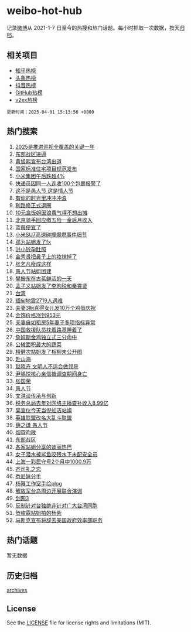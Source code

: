 # weibo-hot-hub

记录[微博](https://www.weibo.com)从 2021-1-7 日至今的热搜和热门话题。每小时抓取一次数据，按天[归档](archives)。

## 相关项目

- [知乎热榜](https://github.com/lonnyzhang423/zhihu-hot-hub)
- [头条热榜](https://github.com/lonnyzhang423/toutiao-hot-hub)
- [抖音热榜](https://github.com/lonnyzhang423/douyin-hot-hub)
- [GitHub热榜](https://github.com/lonnyzhang423/github-hot-hub)
- [v2ex热榜](https://github.com/lonnyzhang423/v2ex-hot-hub)


`更新时间：2025-04-01 15:13:56 +0800`

## 热门搜索

1. [2025是推进巡视全覆盖的关键一年](https://m.weibo.cn/search?containerid=100103type%3D1%26t%3D10%26q%3D%232025%E6%98%AF%E6%8E%A8%E8%BF%9B%E5%B7%A1%E8%A7%86%E5%85%A8%E8%A6%86%E7%9B%96%E7%9A%84%E5%85%B3%E9%94%AE%E4%B8%80%E5%B9%B4%23&stream_entry_id=51&isnewpage=1&extparam=seat%3D1%26q%3D%25232025%25E6%2598%25AF%25E6%258E%25A8%25E8%25BF%259B%25E5%25B7%25A1%25E8%25A7%2586%25E5%2585%25A8%25E8%25A6%2586%25E7%259B%2596%25E7%259A%2584%25E5%2585%25B3%25E9%2594%25AE%25E4%25B8%2580%25E5%25B9%25B4%2523%26dgr%3D0%26c_type%3D51%26cate%3D10103%26filter_type%3Drealtimehot%26stream_entry_id%3D51%26pos%3D0%26display_time%3D1743491635%26pre_seqid%3D1743491635158064087659)
1. [东部战区进逼](https://m.weibo.cn/search?containerid=100103type%3D1%26t%3D10%26q%3D%23%E4%B8%9C%E9%83%A8%E6%88%98%E5%8C%BA%E8%BF%9B%E9%80%BC%23&stream_entry_id=31&isnewpage=1&extparam=seat%3D1%26realpos%3D1%26cate%3D5001%26lcate%3D5001%26stream_entry_id%3D31%26q%3D%2523%25E4%25B8%259C%25E9%2583%25A8%25E6%2588%2598%25E5%258C%25BA%25E8%25BF%259B%25E9%2580%25BC%2523%26dgr%3D0%26band_rank%3D1%26flag%3D16%26filter_type%3Drealtimehot%26c_type%3D31%26pos%3D0%26display_time%3D1743491635%26pre_seqid%3D1743491635158064087659)
1. [黄旭熙宣布台湾出道](https://m.weibo.cn/search?containerid=100103type%3D1%26t%3D10%26q%3D%23%E9%BB%84%E6%97%AD%E7%86%99%E5%AE%A3%E5%B8%83%E5%8F%B0%E6%B9%BE%E5%87%BA%E9%81%93%23&stream_entry_id=31&isnewpage=1&extparam=seat%3D1%26realpos%3D2%26cate%3D5001%26lcate%3D5001%26stream_entry_id%3D31%26q%3D%2523%25E9%25BB%2584%25E6%2597%25AD%25E7%2586%2599%25E5%25AE%25A3%25E5%25B8%2583%25E5%258F%25B0%25E6%25B9%25BE%25E5%2587%25BA%25E9%2581%2593%2523%26dgr%3D0%26band_rank%3D2%26flag%3D1%26filter_type%3Drealtimehot%26c_type%3D31%26pos%3D1%26display_time%3D1743491635%26pre_seqid%3D1743491635158064087659)
1. [国家标准住宅项目规范发布](https://m.weibo.cn/search?containerid=100103type%3D1%26t%3D10%26q%3D%23%E5%9B%BD%E5%AE%B6%E6%A0%87%E5%87%86%E4%BD%8F%E5%AE%85%E9%A1%B9%E7%9B%AE%E8%A7%84%E8%8C%83%E5%8F%91%E5%B8%83%23&stream_entry_id=31&isnewpage=1&extparam=seat%3D1%26realpos%3D3%26cate%3D5001%26lcate%3D5001%26stream_entry_id%3D31%26q%3D%2523%25E5%259B%25BD%25E5%25AE%25B6%25E6%25A0%2587%25E5%2587%2586%25E4%25BD%258F%25E5%25AE%2585%25E9%25A1%25B9%25E7%259B%25AE%25E8%25A7%2584%25E8%258C%2583%25E5%258F%2591%25E5%25B8%2583%2523%26dgr%3D0%26band_rank%3D3%26flag%3D0%26filter_type%3Drealtimehot%26c_type%3D31%26pos%3D2%26display_time%3D1743491635%26pre_seqid%3D1743491635158064087659)
1. [小米集团午后跌超4%](https://m.weibo.cn/search?containerid=100103type%3D1%26t%3D10%26q%3D%23%E5%B0%8F%E7%B1%B3%E9%9B%86%E5%9B%A2%E5%8D%88%E5%90%8E%E8%B7%8C%E8%B6%854%25%23&stream_entry_id=31&isnewpage=1&extparam=seat%3D1%26realpos%3D4%26cate%3D5001%26lcate%3D5001%26stream_entry_id%3D31%26q%3D%2523%25E5%25B0%258F%25E7%25B1%25B3%25E9%259B%2586%25E5%259B%25A2%25E5%258D%2588%25E5%2590%258E%25E8%25B7%258C%25E8%25B6%25854%2525%2523%26dgr%3D0%26band_rank%3D4%26flag%3D1%26filter_type%3Drealtimehot%26c_type%3D31%26pos%3D3%26display_time%3D1743491635%26pre_seqid%3D1743491635158064087659)
1. [快递员因同一人连收100个包裹报警了](https://m.weibo.cn/search?containerid=100103type%3D1%26t%3D10%26q%3D%23%E5%BF%AB%E9%80%92%E5%91%98%E5%9B%A0%E5%90%8C%E4%B8%80%E4%BA%BA%E8%BF%9E%E6%94%B6100%E4%B8%AA%E5%8C%85%E8%A3%B9%E6%8A%A5%E8%AD%A6%E4%BA%86%23&stream_entry_id=31&isnewpage=1&extparam=seat%3D1%26realpos%3D5%26cate%3D5001%26lcate%3D5001%26stream_entry_id%3D31%26q%3D%2523%25E5%25BF%25AB%25E9%2580%2592%25E5%2591%2598%25E5%259B%25A0%25E5%2590%258C%25E4%25B8%2580%25E4%25BA%25BA%25E8%25BF%259E%25E6%2594%25B6100%25E4%25B8%25AA%25E5%258C%2585%25E8%25A3%25B9%25E6%258A%25A5%25E8%25AD%25A6%25E4%25BA%2586%2523%26dgr%3D0%26band_rank%3D5%26flag%3D0%26filter_type%3Drealtimehot%26c_type%3D31%26pos%3D4%26display_time%3D1743491635%26pre_seqid%3D1743491635158064087659)
1. [这不是愚人节 这是情人节](https://m.weibo.cn/search?containerid=100103type%3D1%26t%3D10%26q%3D%E8%BF%99%E4%B8%8D%E6%98%AF%E6%84%9A%E4%BA%BA%E8%8A%82+%E8%BF%99%E6%98%AF%E6%83%85%E4%BA%BA%E8%8A%82&stream_entry_id=31&isnewpage=1&extparam=seat%3D1%26realpos%3D6%26cate%3D5001%26lcate%3D5001%26stream_entry_id%3D31%26q%3D%25E8%25BF%2599%25E4%25B8%258D%25E6%2598%25AF%25E6%2584%259A%25E4%25BA%25BA%25E8%258A%2582%2520%25E8%25BF%2599%25E6%2598%25AF%25E6%2583%2585%25E4%25BA%25BA%25E8%258A%2582%26dgr%3D0%26band_rank%3D6%26flag%3D2%26filter_type%3Drealtimehot%26c_type%3D31%26pos%3D5%26display_time%3D1743491635%26pre_seqid%3D1743491635158064087659)
1. [有你的时光里冲冲冲浪](https://m.weibo.cn/search?containerid=100103type%3D1%26t%3D10%26q%3D%23%E6%9C%89%E4%BD%A0%E7%9A%84%E6%97%B6%E5%85%89%E9%87%8C%E5%86%B2%E5%86%B2%E5%86%B2%E6%B5%AA%23&stream_entry_id=31&isnewpage=1&extparam=seat%3D1%26cate%3D5001%26lcate%3D5001%26stream_entry_id%3D31%26c_type%3D31%26q%3D%2523%25E6%259C%2589%25E4%25BD%25A0%25E7%259A%2584%25E6%2597%25B6%25E5%2585%2589%25E9%2587%258C%25E5%2586%25B2%25E5%2586%25B2%25E5%2586%25B2%25E6%25B5%25AA%2523%26dgr%3D0%26band_rank%3D7%26adid%3D281787%26filter_type%3Drealtimehot%26is_ad_pos%3D1%26pos%3D6%26display_time%3D1743491635%26pre_seqid%3D1743491635158064087659)
1. [利路修正式退圈](https://m.weibo.cn/search?containerid=100103type%3D1%26t%3D10%26q%3D%23%E5%88%A9%E8%B7%AF%E4%BF%AE%E6%AD%A3%E5%BC%8F%E9%80%80%E5%9C%88%23&stream_entry_id=31&isnewpage=1&extparam=seat%3D1%26realpos%3D7%26cate%3D5001%26lcate%3D5001%26stream_entry_id%3D31%26q%3D%2523%25E5%2588%25A9%25E8%25B7%25AF%25E4%25BF%25AE%25E6%25AD%25A3%25E5%25BC%258F%25E9%2580%2580%25E5%259C%2588%2523%26dgr%3D0%26band_rank%3D7%26flag%3D2%26filter_type%3Drealtimehot%26c_type%3D31%26pos%3D7%26display_time%3D1743491635%26pre_seqid%3D1743491635158064087659)
1. [10元盒饭姐因浪费气得不想出摊](https://m.weibo.cn/search?containerid=100103type%3D1%26t%3D10%26q%3D%2310%E5%85%83%E7%9B%92%E9%A5%AD%E5%A7%90%E5%9B%A0%E6%B5%AA%E8%B4%B9%E6%B0%94%E5%BE%97%E4%B8%8D%E6%83%B3%E5%87%BA%E6%91%8A%23&stream_entry_id=31&isnewpage=1&extparam=seat%3D1%26realpos%3D8%26cate%3D5001%26lcate%3D5001%26stream_entry_id%3D31%26q%3D%252310%25E5%2585%2583%25E7%259B%2592%25E9%25A5%25AD%25E5%25A7%2590%25E5%259B%25A0%25E6%25B5%25AA%25E8%25B4%25B9%25E6%25B0%2594%25E5%25BE%2597%25E4%25B8%258D%25E6%2583%25B3%25E5%2587%25BA%25E6%2591%258A%2523%26dgr%3D0%26band_rank%3D8%26flag%3D1%26filter_type%3Drealtimehot%26c_type%3D31%26pos%3D8%26display_time%3D1743491635%26pre_seqid%3D1743491635158064087659)
1. [北京骑手回应缴五险一金后月收入](https://m.weibo.cn/search?containerid=100103type%3D1%26t%3D10%26q%3D%23%E5%8C%97%E4%BA%AC%E9%AA%91%E6%89%8B%E5%9B%9E%E5%BA%94%E7%BC%B4%E4%BA%94%E9%99%A9%E4%B8%80%E9%87%91%E5%90%8E%E6%9C%88%E6%94%B6%E5%85%A5%23&stream_entry_id=31&isnewpage=1&extparam=seat%3D1%26realpos%3D9%26cate%3D5001%26lcate%3D5001%26stream_entry_id%3D31%26q%3D%2523%25E5%258C%2597%25E4%25BA%25AC%25E9%25AA%2591%25E6%2589%258B%25E5%259B%259E%25E5%25BA%2594%25E7%25BC%25B4%25E4%25BA%2594%25E9%2599%25A9%25E4%25B8%2580%25E9%2587%2591%25E5%2590%258E%25E6%259C%2588%25E6%2594%25B6%25E5%2585%25A5%2523%26dgr%3D0%26band_rank%3D9%26flag%3D1%26filter_type%3Drealtimehot%26c_type%3D31%26pos%3D9%26display_time%3D1743491635%26pre_seqid%3D1743491635158064087659)
1. [蓝莓便宜了](https://m.weibo.cn/search?containerid=100103type%3D1%26t%3D10%26q%3D%23%E8%93%9D%E8%8E%93%E4%BE%BF%E5%AE%9C%E4%BA%86%23&stream_entry_id=31&isnewpage=1&extparam=seat%3D1%26realpos%3D10%26cate%3D5001%26lcate%3D5001%26stream_entry_id%3D31%26q%3D%2523%25E8%2593%259D%25E8%258E%2593%25E4%25BE%25BF%25E5%25AE%259C%25E4%25BA%2586%2523%26dgr%3D0%26band_rank%3D10%26flag%3D1%26filter_type%3Drealtimehot%26c_type%3D31%26pos%3D10%26display_time%3D1743491635%26pre_seqid%3D1743491635158064087659)
1. [小米SU7高速碰撞爆燃事件细节](https://m.weibo.cn/search?containerid=100103type%3D1%26t%3D10%26q%3D%23%E5%B0%8F%E7%B1%B3SU7%E9%AB%98%E9%80%9F%E7%A2%B0%E6%92%9E%E7%88%86%E7%87%83%E4%BA%8B%E4%BB%B6%E7%BB%86%E8%8A%82%23&stream_entry_id=31&isnewpage=1&extparam=seat%3D1%26realpos%3D11%26cate%3D5001%26lcate%3D5001%26stream_entry_id%3D31%26q%3D%2523%25E5%25B0%258F%25E7%25B1%25B3SU7%25E9%25AB%2598%25E9%2580%259F%25E7%25A2%25B0%25E6%2592%259E%25E7%2588%2586%25E7%2587%2583%25E4%25BA%258B%25E4%25BB%25B6%25E7%25BB%2586%25E8%258A%2582%2523%26dgr%3D0%26band_rank%3D11%26flag%3D4%26filter_type%3Drealtimehot%26c_type%3D31%26pos%3D11%26display_time%3D1743491635%26pre_seqid%3D1743491635158064087659)
1. [邓为站姐发了fx](https://m.weibo.cn/search?containerid=100103type%3D1%26t%3D10%26q%3D%23%E9%82%93%E4%B8%BA%E7%AB%99%E5%A7%90%E5%8F%91%E4%BA%86fx%23&stream_entry_id=31&isnewpage=1&extparam=seat%3D1%26realpos%3D12%26cate%3D5001%26lcate%3D5001%26stream_entry_id%3D31%26q%3D%2523%25E9%2582%2593%25E4%25B8%25BA%25E7%25AB%2599%25E5%25A7%2590%25E5%258F%2591%25E4%25BA%2586fx%2523%26dgr%3D0%26band_rank%3D12%26flag%3D0%26filter_type%3Drealtimehot%26c_type%3D31%26pos%3D12%26display_time%3D1743491635%26pre_seqid%3D1743491635158064087659)
1. [洪小铃孕肚照](https://m.weibo.cn/search?containerid=100103type%3D1%26t%3D10%26q%3D%23%E6%B4%AA%E5%B0%8F%E9%93%83%E5%AD%95%E8%82%9A%E7%85%A7%23&stream_entry_id=31&isnewpage=1&extparam=seat%3D1%26realpos%3D13%26cate%3D5001%26lcate%3D5001%26stream_entry_id%3D31%26q%3D%2523%25E6%25B4%25AA%25E5%25B0%258F%25E9%2593%2583%25E5%25AD%2595%25E8%2582%259A%25E7%2585%25A7%2523%26dgr%3D0%26band_rank%3D13%26flag%3D1%26filter_type%3Drealtimehot%26c_type%3D31%26pos%3D13%26display_time%3D1743491635%26pre_seqid%3D1743491635158064087659)
1. [金秀贤把鼻子上的妆抹掉了](https://m.weibo.cn/search?containerid=100103type%3D1%26t%3D10%26q%3D%23%E9%87%91%E7%A7%80%E8%B4%A4%E6%8A%8A%E9%BC%BB%E5%AD%90%E4%B8%8A%E7%9A%84%E5%A6%86%E6%8A%B9%E6%8E%89%E4%BA%86%23&stream_entry_id=31&isnewpage=1&extparam=seat%3D1%26realpos%3D14%26cate%3D5001%26lcate%3D5001%26stream_entry_id%3D31%26q%3D%2523%25E9%2587%2591%25E7%25A7%2580%25E8%25B4%25A4%25E6%258A%258A%25E9%25BC%25BB%25E5%25AD%2590%25E4%25B8%258A%25E7%259A%2584%25E5%25A6%2586%25E6%258A%25B9%25E6%258E%2589%25E4%25BA%2586%2523%26dgr%3D0%26band_rank%3D14%26flag%3D2%26filter_type%3Drealtimehot%26c_type%3D31%26pos%3D14%26display_time%3D1743491635%26pre_seqid%3D1743491635158064087659)
1. [张艺凡瘦成这样](https://m.weibo.cn/search?containerid=100103type%3D1%26t%3D10%26q%3D%23%E5%BC%A0%E8%89%BA%E5%87%A1%E7%98%A6%E6%88%90%E8%BF%99%E6%A0%B7%23&stream_entry_id=31&isnewpage=1&extparam=seat%3D1%26realpos%3D15%26cate%3D5001%26lcate%3D5001%26stream_entry_id%3D31%26q%3D%2523%25E5%25BC%25A0%25E8%2589%25BA%25E5%2587%25A1%25E7%2598%25A6%25E6%2588%2590%25E8%25BF%2599%25E6%25A0%25B7%2523%26dgr%3D0%26band_rank%3D15%26flag%3D2%26filter_type%3Drealtimehot%26c_type%3D31%26pos%3D15%26display_time%3D1743491635%26pre_seqid%3D1743491635158064087659)
1. [愚人节站姐团建](https://m.weibo.cn/search?containerid=100103type%3D1%26t%3D10%26q%3D%23%E6%84%9A%E4%BA%BA%E8%8A%82%E7%AB%99%E5%A7%90%E5%9B%A2%E5%BB%BA%23&stream_entry_id=31&isnewpage=1&extparam=seat%3D1%26realpos%3D16%26cate%3D5001%26lcate%3D5001%26stream_entry_id%3D31%26q%3D%2523%25E6%2584%259A%25E4%25BA%25BA%25E8%258A%2582%25E7%25AB%2599%25E5%25A7%2590%25E5%259B%25A2%25E5%25BB%25BA%2523%26dgr%3D0%26band_rank%3D16%26flag%3D0%26filter_type%3Drealtimehot%26c_type%3D31%26pos%3D16%26display_time%3D1743491635%26pre_seqid%3D1743491635158064087659)
1. [樊振东在古茗鲜活的一天](https://m.weibo.cn/search?containerid=100103type%3D1%26t%3D10%26q%3D%23%E6%A8%8A%E6%8C%AF%E4%B8%9C%E5%9C%A8%E5%8F%A4%E8%8C%97%E9%B2%9C%E6%B4%BB%E7%9A%84%E4%B8%80%E5%A4%A9%23&stream_entry_id=31&isnewpage=1&extparam=seat%3D1%26realpos%3D17%26cate%3D5001%26lcate%3D5001%26stream_entry_id%3D31%26q%3D%2523%25E6%25A8%258A%25E6%258C%25AF%25E4%25B8%259C%25E5%259C%25A8%25E5%258F%25A4%25E8%258C%2597%25E9%25B2%259C%25E6%25B4%25BB%25E7%259A%2584%25E4%25B8%2580%25E5%25A4%25A9%2523%26dgr%3D0%26band_rank%3D17%26flag%3D1%26filter_type%3Drealtimehot%26c_type%3D31%26pos%3D17%26display_time%3D1743491635%26pre_seqid%3D1743491635158064087659)
1. [孟子义站姐发了李昀锐和秦霄贤](https://m.weibo.cn/search?containerid=100103type%3D1%26t%3D10%26q%3D%23%E5%AD%9F%E5%AD%90%E4%B9%89%E7%AB%99%E5%A7%90%E5%8F%91%E4%BA%86%E6%9D%8E%E6%98%80%E9%94%90%E5%92%8C%E7%A7%A6%E9%9C%84%E8%B4%A4%23&stream_entry_id=31&isnewpage=1&extparam=seat%3D1%26realpos%3D18%26cate%3D5001%26lcate%3D5001%26stream_entry_id%3D31%26q%3D%2523%25E5%25AD%259F%25E5%25AD%2590%25E4%25B9%2589%25E7%25AB%2599%25E5%25A7%2590%25E5%258F%2591%25E4%25BA%2586%25E6%259D%258E%25E6%2598%2580%25E9%2594%2590%25E5%2592%258C%25E7%25A7%25A6%25E9%259C%2584%25E8%25B4%25A4%2523%26dgr%3D0%26band_rank%3D18%26flag%3D0%26filter_type%3Drealtimehot%26c_type%3D31%26pos%3D18%26display_time%3D1743491635%26pre_seqid%3D1743491635158064087659)
1. [台湾](https://m.weibo.cn/search?containerid=100103type%3D1%26t%3D10%26q%3D%E5%8F%B0%E6%B9%BE&stream_entry_id=31&isnewpage=1&extparam=seat%3D1%26realpos%3D19%26cate%3D5001%26lcate%3D5001%26stream_entry_id%3D31%26q%3D%25E5%258F%25B0%25E6%25B9%25BE%26dgr%3D0%26band_rank%3D19%26flag%3D0%26filter_type%3Drealtimehot%26c_type%3D31%26pos%3D19%26display_time%3D1743491635%26pre_seqid%3D1743491635158064087659)
1. [缅甸地震2719人遇难](https://m.weibo.cn/search?containerid=100103type%3D1%26t%3D10%26q%3D%23%E7%BC%85%E7%94%B8%E5%9C%B0%E9%9C%872719%E4%BA%BA%E9%81%87%E9%9A%BE%23&stream_entry_id=31&isnewpage=1&extparam=seat%3D1%26realpos%3D20%26cate%3D5001%26lcate%3D5001%26stream_entry_id%3D31%26q%3D%2523%25E7%25BC%2585%25E7%2594%25B8%25E5%259C%25B0%25E9%259C%25872719%25E4%25BA%25BA%25E9%2581%2587%25E9%259A%25BE%2523%26dgr%3D0%26band_rank%3D20%26flag%3D1%26filter_type%3Drealtimehot%26c_type%3D31%26pos%3D20%26display_time%3D1743491635%26pre_seqid%3D1743491635158064087659)
1. [夫妻3胎喜得女儿发10万个鸡蛋庆祝](https://m.weibo.cn/search?containerid=100103type%3D1%26t%3D10%26q%3D%23%E5%A4%AB%E5%A6%BB3%E8%83%8E%E5%96%9C%E5%BE%97%E5%A5%B3%E5%84%BF%E5%8F%9110%E4%B8%87%E4%B8%AA%E9%B8%A1%E8%9B%8B%E5%BA%86%E7%A5%9D%23&stream_entry_id=31&isnewpage=1&extparam=seat%3D1%26realpos%3D21%26cate%3D5001%26lcate%3D5001%26stream_entry_id%3D31%26q%3D%2523%25E5%25A4%25AB%25E5%25A6%25BB3%25E8%2583%258E%25E5%2596%259C%25E5%25BE%2597%25E5%25A5%25B3%25E5%2584%25BF%25E5%258F%259110%25E4%25B8%2587%25E4%25B8%25AA%25E9%25B8%25A1%25E8%259B%258B%25E5%25BA%2586%25E7%25A5%259D%2523%26dgr%3D0%26band_rank%3D21%26flag%3D1%26filter_type%3Drealtimehot%26c_type%3D31%26pos%3D21%26display_time%3D1743491635%26pre_seqid%3D1743491635158064087659)
1. [金饰价格涨到953元](https://m.weibo.cn/search?containerid=100103type%3D1%26t%3D10%26q%3D%23%E9%87%91%E9%A5%B0%E4%BB%B7%E6%A0%BC%E6%B6%A8%E5%88%B0953%E5%85%83%23&stream_entry_id=31&isnewpage=1&extparam=seat%3D1%26realpos%3D22%26cate%3D5001%26lcate%3D5001%26stream_entry_id%3D31%26q%3D%2523%25E9%2587%2591%25E9%25A5%25B0%25E4%25BB%25B7%25E6%25A0%25BC%25E6%25B6%25A8%25E5%2588%25B0953%25E5%2585%2583%2523%26dgr%3D0%26band_rank%3D22%26flag%3D1%26filter_type%3Drealtimehot%26c_type%3D31%26pos%3D22%26display_time%3D1743491635%26pre_seqid%3D1743491635158064087659)
1. [夫妻自如租房5年妻子多项指标异常](https://m.weibo.cn/search?containerid=100103type%3D1%26t%3D10%26q%3D%23%E5%A4%AB%E5%A6%BB%E8%87%AA%E5%A6%82%E7%A7%9F%E6%88%BF5%E5%B9%B4%E5%A6%BB%E5%AD%90%E5%A4%9A%E9%A1%B9%E6%8C%87%E6%A0%87%E5%BC%82%E5%B8%B8%23&stream_entry_id=31&isnewpage=1&extparam=seat%3D1%26realpos%3D23%26cate%3D5001%26lcate%3D5001%26stream_entry_id%3D31%26q%3D%2523%25E5%25A4%25AB%25E5%25A6%25BB%25E8%2587%25AA%25E5%25A6%2582%25E7%25A7%259F%25E6%2588%25BF5%25E5%25B9%25B4%25E5%25A6%25BB%25E5%25AD%2590%25E5%25A4%259A%25E9%25A1%25B9%25E6%258C%2587%25E6%25A0%2587%25E5%25BC%2582%25E5%25B8%25B8%2523%26dgr%3D0%26band_rank%3D23%26flag%3D0%26filter_type%3Drealtimehot%26c_type%3D31%26pos%3D23%26display_time%3D1743491635%26pre_seqid%3D1743491635158064087659)
1. [中国救援队员枕着路基睡着了](https://m.weibo.cn/search?containerid=100103type%3D1%26t%3D10%26q%3D%23%E4%B8%AD%E5%9B%BD%E6%95%91%E6%8F%B4%E9%98%9F%E5%91%98%E6%9E%95%E7%9D%80%E8%B7%AF%E5%9F%BA%E7%9D%A1%E7%9D%80%E4%BA%86%23&stream_entry_id=31&isnewpage=1&extparam=seat%3D1%26realpos%3D24%26cate%3D5001%26lcate%3D5001%26stream_entry_id%3D31%26q%3D%2523%25E4%25B8%25AD%25E5%259B%25BD%25E6%2595%2591%25E6%258F%25B4%25E9%2598%259F%25E5%2591%2598%25E6%259E%2595%25E7%259D%2580%25E8%25B7%25AF%25E5%259F%25BA%25E7%259D%25A1%25E7%259D%2580%25E4%25BA%2586%2523%26dgr%3D0%26band_rank%3D24%26flag%3D1%26filter_type%3Drealtimehot%26c_type%3D31%26pos%3D24%26display_time%3D1743491635%26pre_seqid%3D1743491635158064087659)
1. [詹姆斯金鸡独立式三分命中](https://m.weibo.cn/search?containerid=100103type%3D1%26t%3D10%26q%3D%23%E8%A9%B9%E5%A7%86%E6%96%AF%E9%87%91%E9%B8%A1%E7%8B%AC%E7%AB%8B%E5%BC%8F%E4%B8%89%E5%88%86%E5%91%BD%E4%B8%AD%23&stream_entry_id=31&isnewpage=1&extparam=seat%3D1%26realpos%3D25%26cate%3D5001%26lcate%3D5001%26stream_entry_id%3D31%26q%3D%2523%25E8%25A9%25B9%25E5%25A7%2586%25E6%2596%25AF%25E9%2587%2591%25E9%25B8%25A1%25E7%258B%25AC%25E7%25AB%258B%25E5%25BC%258F%25E4%25B8%2589%25E5%2588%2586%25E5%2591%25BD%25E4%25B8%25AD%2523%26dgr%3D0%26band_rank%3D25%26flag%3D1%26filter_type%3Drealtimehot%26c_type%3D31%26pos%3D25%26display_time%3D1743491635%26pre_seqid%3D1743491635158064087659)
1. [公摊面积最大的蔬菜](https://m.weibo.cn/search?containerid=100103type%3D1%26t%3D10%26q%3D%E5%85%AC%E6%91%8A%E9%9D%A2%E7%A7%AF%E6%9C%80%E5%A4%A7%E7%9A%84%E8%94%AC%E8%8F%9C&stream_entry_id=31&isnewpage=1&extparam=seat%3D1%26realpos%3D26%26cate%3D5001%26lcate%3D5001%26stream_entry_id%3D31%26q%3D%25E5%2585%25AC%25E6%2591%258A%25E9%259D%25A2%25E7%25A7%25AF%25E6%259C%2580%25E5%25A4%25A7%25E7%259A%2584%25E8%2594%25AC%25E8%258F%259C%26dgr%3D0%26band_rank%3D26%26flag%3D0%26filter_type%3Drealtimehot%26c_type%3D31%26pos%3D26%26display_time%3D1743491635%26pre_seqid%3D1743491635158064087659)
1. [檀健次站姐发了相柳未公开图](https://m.weibo.cn/search?containerid=100103type%3D1%26t%3D10%26q%3D%23%E6%AA%80%E5%81%A5%E6%AC%A1%E7%AB%99%E5%A7%90%E5%8F%91%E4%BA%86%E7%9B%B8%E6%9F%B3%E6%9C%AA%E5%85%AC%E5%BC%80%E5%9B%BE%23&stream_entry_id=31&isnewpage=1&extparam=seat%3D1%26realpos%3D27%26cate%3D5001%26lcate%3D5001%26stream_entry_id%3D31%26q%3D%2523%25E6%25AA%2580%25E5%2581%25A5%25E6%25AC%25A1%25E7%25AB%2599%25E5%25A7%2590%25E5%258F%2591%25E4%25BA%2586%25E7%259B%25B8%25E6%259F%25B3%25E6%259C%25AA%25E5%2585%25AC%25E5%25BC%2580%25E5%259B%25BE%2523%26dgr%3D0%26band_rank%3D27%26flag%3D1%26filter_type%3Drealtimehot%26c_type%3D31%26pos%3D27%26display_time%3D1743491635%26pre_seqid%3D1743491635158064087659)
1. [赴山海](https://m.weibo.cn/search?containerid=100103type%3D1%26t%3D10%26q%3D%E8%B5%B4%E5%B1%B1%E6%B5%B7&stream_entry_id=31&isnewpage=1&extparam=seat%3D1%26realpos%3D28%26cate%3D5001%26lcate%3D5001%26stream_entry_id%3D31%26q%3D%25E8%25B5%25B4%25E5%25B1%25B1%25E6%25B5%25B7%26dgr%3D0%26band_rank%3D28%26flag%3D0%26filter_type%3Drealtimehot%26c_type%3D31%26pos%3D28%26display_time%3D1743491635%26pre_seqid%3D1743491635158064087659)
1. [赵晓卉 文明人不适合做领导](https://m.weibo.cn/search?containerid=100103type%3D1%26t%3D10%26q%3D%E8%B5%B5%E6%99%93%E5%8D%89+%E6%96%87%E6%98%8E%E4%BA%BA%E4%B8%8D%E9%80%82%E5%90%88%E5%81%9A%E9%A2%86%E5%AF%BC&stream_entry_id=31&isnewpage=1&extparam=seat%3D1%26realpos%3D29%26cate%3D5001%26lcate%3D5001%26stream_entry_id%3D31%26q%3D%25E8%25B5%25B5%25E6%2599%2593%25E5%258D%2589%2520%25E6%2596%2587%25E6%2598%258E%25E4%25BA%25BA%25E4%25B8%258D%25E9%2580%2582%25E5%2590%2588%25E5%2581%259A%25E9%25A2%2586%25E5%25AF%25BC%26dgr%3D0%26band_rank%3D29%26flag%3D1%26filter_type%3Drealtimehot%26c_type%3D31%26pos%3D29%26display_time%3D1743491635%26pre_seqid%3D1743491635158064087659)
1. [尹锡悦核心亲信被调查期间身亡](https://m.weibo.cn/search?containerid=100103type%3D1%26t%3D10%26q%3D%23%E5%B0%B9%E9%94%A1%E6%82%A6%E6%A0%B8%E5%BF%83%E4%BA%B2%E4%BF%A1%E8%A2%AB%E8%B0%83%E6%9F%A5%E6%9C%9F%E9%97%B4%E8%BA%AB%E4%BA%A1%23&stream_entry_id=31&isnewpage=1&extparam=seat%3D1%26realpos%3D30%26cate%3D5001%26lcate%3D5001%26stream_entry_id%3D31%26q%3D%2523%25E5%25B0%25B9%25E9%2594%25A1%25E6%2582%25A6%25E6%25A0%25B8%25E5%25BF%2583%25E4%25BA%25B2%25E4%25BF%25A1%25E8%25A2%25AB%25E8%25B0%2583%25E6%259F%25A5%25E6%259C%259F%25E9%2597%25B4%25E8%25BA%25AB%25E4%25BA%25A1%2523%26dgr%3D0%26band_rank%3D30%26flag%3D1%26filter_type%3Drealtimehot%26c_type%3D31%26pos%3D30%26display_time%3D1743491635%26pre_seqid%3D1743491635158064087659)
1. [张国荣](https://m.weibo.cn/search?containerid=100103type%3D1%26t%3D10%26q%3D%E5%BC%A0%E5%9B%BD%E8%8D%A3&stream_entry_id=31&isnewpage=1&extparam=seat%3D1%26realpos%3D31%26cate%3D5001%26lcate%3D5001%26stream_entry_id%3D31%26q%3D%25E5%25BC%25A0%25E5%259B%25BD%25E8%258D%25A3%26dgr%3D0%26band_rank%3D31%26flag%3D0%26filter_type%3Drealtimehot%26c_type%3D31%26pos%3D31%26display_time%3D1743491635%26pre_seqid%3D1743491635158064087659)
1. [愚人节](https://m.weibo.cn/search?containerid=100103type%3D1%26t%3D10%26q%3D%E6%84%9A%E4%BA%BA%E8%8A%82&stream_entry_id=31&isnewpage=1&extparam=seat%3D1%26realpos%3D32%26cate%3D5001%26lcate%3D5001%26stream_entry_id%3D31%26q%3D%25E6%2584%259A%25E4%25BA%25BA%25E8%258A%2582%26dgr%3D0%26band_rank%3D32%26flag%3D0%26filter_type%3Drealtimehot%26c_type%3D31%26pos%3D32%26display_time%3D1743491635%26pre_seqid%3D1743491635158064087659)
1. [文淇谈传承与创新](https://m.weibo.cn/search?containerid=100103type%3D1%26t%3D10%26q%3D%E6%96%87%E6%B7%87%E8%B0%88%E4%BC%A0%E6%89%BF%E4%B8%8E%E5%88%9B%E6%96%B0&stream_entry_id=31&isnewpage=1&extparam=seat%3D1%26realpos%3D33%26cate%3D5001%26lcate%3D5001%26stream_entry_id%3D31%26q%3D%25E6%2596%2587%25E6%25B7%2587%25E8%25B0%2588%25E4%25BC%25A0%25E6%2589%25BF%25E4%25B8%258E%25E5%2588%259B%25E6%2596%25B0%26dgr%3D0%26band_rank%3D33%26flag%3D1%26filter_type%3Drealtimehot%26c_type%3D31%26pos%3D33%26display_time%3D1743491635%26pre_seqid%3D1743491635158064087659)
1. [税务总局去年对网络主播查补收入8.99亿](https://m.weibo.cn/search?containerid=100103type%3D1%26t%3D10%26q%3D%23%E7%A8%8E%E5%8A%A1%E6%80%BB%E5%B1%80%E5%8E%BB%E5%B9%B4%E5%AF%B9%E7%BD%91%E7%BB%9C%E4%B8%BB%E6%92%AD%E6%9F%A5%E8%A1%A5%E6%94%B6%E5%85%A58.99%E4%BA%BF%23&stream_entry_id=31&isnewpage=1&extparam=seat%3D1%26realpos%3D34%26cate%3D5001%26lcate%3D5001%26stream_entry_id%3D31%26q%3D%2523%25E7%25A8%258E%25E5%258A%25A1%25E6%2580%25BB%25E5%25B1%2580%25E5%258E%25BB%25E5%25B9%25B4%25E5%25AF%25B9%25E7%25BD%2591%25E7%25BB%259C%25E4%25B8%25BB%25E6%2592%25AD%25E6%259F%25A5%25E8%25A1%25A5%25E6%2594%25B6%25E5%2585%25A58.99%25E4%25BA%25BF%2523%26dgr%3D0%26band_rank%3D34%26flag%3D1%26filter_type%3Drealtimehot%26c_type%3D31%26pos%3D34%26display_time%3D1743491635%26pre_seqid%3D1743491635158064087659)
1. [吴宣仪今天当倪虹洁站姐](https://m.weibo.cn/search?containerid=100103type%3D1%26t%3D10%26q%3D%23%E5%90%B4%E5%AE%A3%E4%BB%AA%E4%BB%8A%E5%A4%A9%E5%BD%93%E5%80%AA%E8%99%B9%E6%B4%81%E7%AB%99%E5%A7%90%23&stream_entry_id=31&isnewpage=1&extparam=seat%3D1%26realpos%3D35%26cate%3D5001%26lcate%3D5001%26stream_entry_id%3D31%26q%3D%2523%25E5%2590%25B4%25E5%25AE%25A3%25E4%25BB%25AA%25E4%25BB%258A%25E5%25A4%25A9%25E5%25BD%2593%25E5%2580%25AA%25E8%2599%25B9%25E6%25B4%2581%25E7%25AB%2599%25E5%25A7%2590%2523%26dgr%3D0%26band_rank%3D35%26flag%3D1%26filter_type%3Drealtimehot%26c_type%3D31%26pos%3D35%26display_time%3D1743491635%26pre_seqid%3D1743491635158064087659)
1. [英雄联盟改名大乱斗联盟](https://m.weibo.cn/search?containerid=100103type%3D1%26t%3D10%26q%3D%23%E8%8B%B1%E9%9B%84%E8%81%94%E7%9B%9F%E6%94%B9%E5%90%8D%E5%A4%A7%E4%B9%B1%E6%96%97%E8%81%94%E7%9B%9F%23&stream_entry_id=31&isnewpage=1&extparam=seat%3D1%26realpos%3D36%26cate%3D5001%26lcate%3D5001%26stream_entry_id%3D31%26q%3D%2523%25E8%258B%25B1%25E9%259B%2584%25E8%2581%2594%25E7%259B%259F%25E6%2594%25B9%25E5%2590%258D%25E5%25A4%25A7%25E4%25B9%25B1%25E6%2596%2597%25E8%2581%2594%25E7%259B%259F%2523%26dgr%3D0%26band_rank%3D36%26flag%3D0%26filter_type%3Drealtimehot%26c_type%3D31%26pos%3D36%26display_time%3D1743491635%26pre_seqid%3D1743491635158064087659)
1. [薛之谦 愚人节](https://m.weibo.cn/search?containerid=100103type%3D1%26t%3D10%26q%3D%E8%96%9B%E4%B9%8B%E8%B0%A6+%E6%84%9A%E4%BA%BA%E8%8A%82&stream_entry_id=31&isnewpage=1&extparam=seat%3D1%26realpos%3D37%26cate%3D5001%26lcate%3D5001%26stream_entry_id%3D31%26q%3D%25E8%2596%259B%25E4%25B9%258B%25E8%25B0%25A6%2520%25E6%2584%259A%25E4%25BA%25BA%25E8%258A%2582%26dgr%3D0%26band_rank%3D37%26flag%3D0%26filter_type%3Drealtimehot%26c_type%3D31%26pos%3D37%26display_time%3D1743491635%26pre_seqid%3D1743491635158064087659)
1. [烟霄昀散](https://m.weibo.cn/search?containerid=100103type%3D1%26t%3D10%26q%3D%23%E7%83%9F%E9%9C%84%E6%98%80%E6%95%A3%23&stream_entry_id=31&isnewpage=1&extparam=seat%3D1%26realpos%3D38%26cate%3D5001%26lcate%3D5001%26stream_entry_id%3D31%26q%3D%2523%25E7%2583%259F%25E9%259C%2584%25E6%2598%2580%25E6%2595%25A3%2523%26dgr%3D0%26band_rank%3D38%26flag%3D0%26filter_type%3Drealtimehot%26c_type%3D31%26pos%3D38%26display_time%3D1743491635%26pre_seqid%3D1743491635158064087659)
1. [东部战区](https://m.weibo.cn/search?containerid=100103type%3D1%26t%3D10%26q%3D%23%E4%B8%9C%E9%83%A8%E6%88%98%E5%8C%BA%23&stream_entry_id=31&isnewpage=1&extparam=seat%3D1%26realpos%3D39%26cate%3D5001%26lcate%3D5001%26stream_entry_id%3D31%26q%3D%2523%25E4%25B8%259C%25E9%2583%25A8%25E6%2588%2598%25E5%258C%25BA%2523%26dgr%3D0%26band_rank%3D39%26flag%3D1%26filter_type%3Drealtimehot%26c_type%3D31%26pos%3D39%26display_time%3D1743491635%26pre_seqid%3D1743491635158064087659)
1. [各家站姐分享的迪丽热巴](https://m.weibo.cn/search?containerid=100103type%3D1%26t%3D10%26q%3D%23%E5%90%84%E5%AE%B6%E7%AB%99%E5%A7%90%E5%88%86%E4%BA%AB%E7%9A%84%E8%BF%AA%E4%B8%BD%E7%83%AD%E5%B7%B4%23&stream_entry_id=31&isnewpage=1&extparam=seat%3D1%26realpos%3D40%26cate%3D5001%26lcate%3D5001%26stream_entry_id%3D31%26q%3D%2523%25E5%2590%2584%25E5%25AE%25B6%25E7%25AB%2599%25E5%25A7%2590%25E5%2588%2586%25E4%25BA%25AB%25E7%259A%2584%25E8%25BF%25AA%25E4%25B8%25BD%25E7%2583%25AD%25E5%25B7%25B4%2523%26dgr%3D0%26band_rank%3D40%26flag%3D1%26filter_type%3Drealtimehot%26c_type%3D31%26pos%3D40%26display_time%3D1743491635%26pre_seqid%3D1743491635158064087659)
1. [女子潜水被鲨鱼咬残水下未配安全员](https://m.weibo.cn/search?containerid=100103type%3D1%26t%3D10%26q%3D%23%E5%A5%B3%E5%AD%90%E6%BD%9C%E6%B0%B4%E8%A2%AB%E9%B2%A8%E9%B1%BC%E5%92%AC%E6%AE%8B%E6%B0%B4%E4%B8%8B%E6%9C%AA%E9%85%8D%E5%AE%89%E5%85%A8%E5%91%98%23&stream_entry_id=31&isnewpage=1&extparam=seat%3D1%26realpos%3D41%26cate%3D5001%26lcate%3D5001%26stream_entry_id%3D31%26q%3D%2523%25E5%25A5%25B3%25E5%25AD%2590%25E6%25BD%259C%25E6%25B0%25B4%25E8%25A2%25AB%25E9%25B2%25A8%25E9%25B1%25BC%25E5%2592%25AC%25E6%25AE%258B%25E6%25B0%25B4%25E4%25B8%258B%25E6%259C%25AA%25E9%2585%258D%25E5%25AE%2589%25E5%2585%25A8%25E5%2591%2598%2523%26dgr%3D0%26band_rank%3D41%26flag%3D0%26filter_type%3Drealtimehot%26c_type%3D31%26pos%3D41%26display_time%3D1743491635%26pre_seqid%3D1743491635158064087659)
1. [上海一彩民守号2个月中1000.9万](https://m.weibo.cn/search?containerid=100103type%3D1%26t%3D10%26q%3D%23%E4%B8%8A%E6%B5%B7%E4%B8%80%E5%BD%A9%E6%B0%91%E5%AE%88%E5%8F%B72%E4%B8%AA%E6%9C%88%E4%B8%AD1000.9%E4%B8%87%23&stream_entry_id=31&isnewpage=1&extparam=seat%3D1%26realpos%3D42%26cate%3D5001%26lcate%3D5001%26stream_entry_id%3D31%26q%3D%2523%25E4%25B8%258A%25E6%25B5%25B7%25E4%25B8%2580%25E5%25BD%25A9%25E6%25B0%2591%25E5%25AE%2588%25E5%258F%25B72%25E4%25B8%25AA%25E6%259C%2588%25E4%25B8%25AD1000.9%25E4%25B8%2587%2523%26dgr%3D0%26band_rank%3D42%26flag%3D0%26filter_type%3Drealtimehot%26c_type%3D31%26pos%3D42%26display_time%3D1743491635%26pre_seqid%3D1743491635158064087659)
1. [齐司礼之恋](https://m.weibo.cn/search?containerid=100103type%3D1%26t%3D10%26q%3D%23%E9%BD%90%E5%8F%B8%E7%A4%BC%E4%B9%8B%E6%81%8B%23&stream_entry_id=31&isnewpage=1&extparam=seat%3D1%26realpos%3D43%26cate%3D5001%26lcate%3D5001%26stream_entry_id%3D31%26q%3D%2523%25E9%25BD%2590%25E5%258F%25B8%25E7%25A4%25BC%25E4%25B9%258B%25E6%2581%258B%2523%26dgr%3D0%26band_rank%3D43%26flag%3D1%26filter_type%3Drealtimehot%26c_type%3D31%26pos%3D43%26display_time%3D1743491635%26pre_seqid%3D1743491635158064087659)
1. [悉尼妹分手](https://m.weibo.cn/search?containerid=100103type%3D1%26t%3D10%26q%3D%23%E6%82%89%E5%B0%BC%E5%A6%B9%E5%88%86%E6%89%8B%23&stream_entry_id=31&isnewpage=1&extparam=seat%3D1%26realpos%3D44%26cate%3D5001%26lcate%3D5001%26stream_entry_id%3D31%26q%3D%2523%25E6%2582%2589%25E5%25B0%25BC%25E5%25A6%25B9%25E5%2588%2586%25E6%2589%258B%2523%26dgr%3D0%26band_rank%3D44%26flag%3D1%26filter_type%3Drealtimehot%26c_type%3D31%26pos%3D44%26display_time%3D1743491635%26pre_seqid%3D1743491635158064087659)
1. [杨幂工作室手绘plog](https://m.weibo.cn/search?containerid=100103type%3D1%26t%3D10%26q%3D%23%E6%9D%A8%E5%B9%82%E5%B7%A5%E4%BD%9C%E5%AE%A4%E6%89%8B%E7%BB%98plog%23&stream_entry_id=31&isnewpage=1&extparam=seat%3D1%26realpos%3D45%26cate%3D5001%26lcate%3D5001%26stream_entry_id%3D31%26q%3D%2523%25E6%259D%25A8%25E5%25B9%2582%25E5%25B7%25A5%25E4%25BD%259C%25E5%25AE%25A4%25E6%2589%258B%25E7%25BB%2598plog%2523%26dgr%3D0%26band_rank%3D45%26flag%3D1%26filter_type%3Drealtimehot%26c_type%3D31%26pos%3D45%26display_time%3D1743491635%26pre_seqid%3D1743491635158064087659)
1. [解放军台岛周边开展联合演训](https://m.weibo.cn/search?containerid=100103type%3D1%26t%3D10%26q%3D%23%E8%A7%A3%E6%94%BE%E5%86%9B%E5%8F%B0%E5%B2%9B%E5%91%A8%E8%BE%B9%E5%BC%80%E5%B1%95%E8%81%94%E5%90%88%E6%BC%94%E8%AE%AD%23&stream_entry_id=31&isnewpage=1&extparam=seat%3D1%26realpos%3D46%26cate%3D5001%26lcate%3D5001%26stream_entry_id%3D31%26q%3D%2523%25E8%25A7%25A3%25E6%2594%25BE%25E5%2586%259B%25E5%258F%25B0%25E5%25B2%259B%25E5%2591%25A8%25E8%25BE%25B9%25E5%25BC%2580%25E5%25B1%2595%25E8%2581%2594%25E5%2590%2588%25E6%25BC%2594%25E8%25AE%25AD%2523%26dgr%3D0%26band_rank%3D46%26flag%3D0%26filter_type%3Drealtimehot%26c_type%3D31%26pos%3D46%26display_time%3D1743491635%26pre_seqid%3D1743491635158064087659)
1. [剑网3](https://m.weibo.cn/search?containerid=100103type%3D1%26t%3D10%26q%3D%E5%89%91%E7%BD%913&stream_entry_id=31&isnewpage=1&extparam=seat%3D1%26realpos%3D47%26cate%3D5001%26lcate%3D5001%26stream_entry_id%3D31%26q%3D%25E5%2589%2591%25E7%25BD%25913%26dgr%3D0%26band_rank%3D47%26flag%3D1%26filter_type%3Drealtimehot%26c_type%3D31%26pos%3D47%26display_time%3D1743491635%26pre_seqid%3D1743491635158064087659)
1. [反制针对台独绝非针对广大台湾同胞](https://m.weibo.cn/search?containerid=100103type%3D1%26t%3D10%26q%3D%23%E5%8F%8D%E5%88%B6%E9%92%88%E5%AF%B9%E5%8F%B0%E7%8B%AC%E7%BB%9D%E9%9D%9E%E9%92%88%E5%AF%B9%E5%B9%BF%E5%A4%A7%E5%8F%B0%E6%B9%BE%E5%90%8C%E8%83%9E%23&stream_entry_id=31&isnewpage=1&extparam=seat%3D1%26realpos%3D48%26cate%3D5001%26lcate%3D5001%26stream_entry_id%3D31%26q%3D%2523%25E5%258F%258D%25E5%2588%25B6%25E9%2592%2588%25E5%25AF%25B9%25E5%258F%25B0%25E7%258B%25AC%25E7%25BB%259D%25E9%259D%259E%25E9%2592%2588%25E5%25AF%25B9%25E5%25B9%25BF%25E5%25A4%25A7%25E5%258F%25B0%25E6%25B9%25BE%25E5%2590%258C%25E8%2583%259E%2523%26dgr%3D0%26band_rank%3D48%26flag%3D0%26filter_type%3Drealtimehot%26c_type%3D31%26pos%3D48%26display_time%3D1743491635%26pre_seqid%3D1743491635158064087659)
1. [贺峻霖站姐拍的杨紫](https://m.weibo.cn/search?containerid=100103type%3D1%26t%3D10%26q%3D%23%E8%B4%BA%E5%B3%BB%E9%9C%96%E7%AB%99%E5%A7%90%E6%8B%8D%E7%9A%84%E6%9D%A8%E7%B4%AB%23&stream_entry_id=31&isnewpage=1&extparam=seat%3D1%26realpos%3D49%26cate%3D5001%26lcate%3D5001%26stream_entry_id%3D31%26q%3D%2523%25E8%25B4%25BA%25E5%25B3%25BB%25E9%259C%2596%25E7%25AB%2599%25E5%25A7%2590%25E6%258B%258D%25E7%259A%2584%25E6%259D%25A8%25E7%25B4%25AB%2523%26dgr%3D0%26band_rank%3D49%26flag%3D1%26filter_type%3Drealtimehot%26c_type%3D31%26pos%3D49%26display_time%3D1743491635%26pre_seqid%3D1743491635158064087659)
1. [马斯克宣布将辞去美国政府效率部职务](https://m.weibo.cn/search?containerid=100103type%3D1%26t%3D10%26q%3D%23%E9%A9%AC%E6%96%AF%E5%85%8B%E5%AE%A3%E5%B8%83%E5%B0%86%E8%BE%9E%E5%8E%BB%E7%BE%8E%E5%9B%BD%E6%94%BF%E5%BA%9C%E6%95%88%E7%8E%87%E9%83%A8%E8%81%8C%E5%8A%A1%23&stream_entry_id=31&isnewpage=1&extparam=seat%3D1%26realpos%3D50%26cate%3D5001%26lcate%3D5001%26stream_entry_id%3D31%26q%3D%2523%25E9%25A9%25AC%25E6%2596%25AF%25E5%2585%258B%25E5%25AE%25A3%25E5%25B8%2583%25E5%25B0%2586%25E8%25BE%259E%25E5%258E%25BB%25E7%25BE%258E%25E5%259B%25BD%25E6%2594%25BF%25E5%25BA%259C%25E6%2595%2588%25E7%258E%2587%25E9%2583%25A8%25E8%2581%258C%25E5%258A%25A1%2523%26dgr%3D0%26band_rank%3D50%26flag%3D0%26filter_type%3Drealtimehot%26c_type%3D31%26pos%3D50%26display_time%3D1743491635%26pre_seqid%3D1743491635158064087659)

## 热门话题

暂无数据

## 历史归档

[archives](archives)

## License

See the [LICENSE](LICENSE) file for license rights and limitations (MIT).
